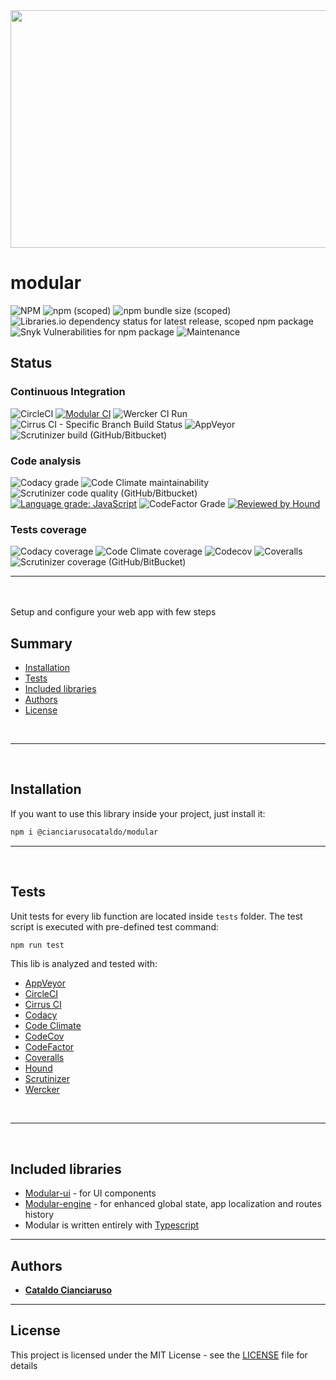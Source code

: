 <div align="center">
<img width="640px" height="380px" alt="" src="https://user-images.githubusercontent.com/47371276/152907365-aa0d89f0-9998-423d-9cf3-72043ebd7dff.png" />
</div>

# modular

![NPM](https://img.shields.io/npm/l/@cianciarusocataldo/modular?label=License&style=for-the-badge) 
![npm (scoped)](https://img.shields.io/npm/v/@cianciarusocataldo/modular?color=orange%20&label=Latest%20version&style=for-the-badge) 
![npm bundle size (scoped)](https://img.shields.io/bundlephobia/min/@cianciarusocataldo/modular?label=Package%20size&style=for-the-badge&logo=npm)
![Libraries.io dependency status for latest release, scoped npm package](https://img.shields.io/librariesio/release/npm/@cianciarusocataldo/modular?label=Libraries.io%20dependency%20status&logo=librariesdotio&style=for-the-badge)
![Snyk Vulnerabilities for npm package](https://img.shields.io/snyk/vulnerabilities/npm/@cianciarusocataldo/modular?label=Snyk%20Vulnerabilities&style=for-the-badge&logo=snyk)
![Maintenance](https://img.shields.io/maintenance/yes/2025?label=Maintained&style=for-the-badge)

## Status

### Continuous Integration

![CircleCI](https://img.shields.io/circleci/build/github/CianciarusoCataldo/modular?label=CircleCI&logo=circleci) 
[![Modular CI](https://github.com/CianciarusoCataldo/modular/actions/workflows/modular.yml/badge.svg)](https://github.com/CianciarusoCataldo/modular/actions/workflows/modular.yml) 
![Wercker CI Run](https://img.shields.io/wercker/ci/6201e5a4fd7149080044d196?label=Wercker%20CI&logo=oracle) 
![Cirrus CI - Specific Branch Build Status](https://img.shields.io/cirrus/github/CianciarusoCataldo/modular/main?label=Cirrus%20CI&logo=cirrusci) 
![AppVeyor](https://img.shields.io/appveyor/build/CianciarusoCataldo/modular?label=AppVeyor%20build&logo=appveyor)
![Scrutinizer build (GitHub/Bitbucket)](https://img.shields.io/scrutinizer/build/g/CianciarusoCataldo/modular?label=Scrutinizer%20build&logo=scrutinizer)

### Code analysis

![Codacy grade](https://img.shields.io/codacy/grade/9c5973df144d452a8759ddb6d4f3a8c0?label=Codacy%20code%20grade&logo=codacy)
![Code Climate maintainability](https://img.shields.io/codeclimate/maintainability/CianciarusoCataldo/modular?label=Code%20Climate%20maintainability&logo=codeclimate)
![Scrutinizer code quality (GitHub/Bitbucket)](https://img.shields.io/scrutinizer/quality/g/CianciarusoCataldo/modular?label=Scrutinizer%20code%20quality&logo=scrutinizer)
[![Language grade: JavaScript](https://img.shields.io/lgtm/grade/javascript/g/CianciarusoCataldo/modular.svg?logo=lgtm&logoWidth=18&label=LGTM%20code%20quality)](https://lgtm.com/projects/g/CianciarusoCataldo/modular/context:javascript) 
![CodeFactor Grade](https://img.shields.io/codefactor/grade/github/cianciarusocataldo/modular?label=CodeFactor%20code%20quality&logo=codefactor) 
[![Reviewed by Hound](https://img.shields.io/badge/Reviewed_by-Hound-8E64B0.svg)](https://houndci.com)

### Tests coverage

![Codacy coverage](https://img.shields.io/codacy/coverage/9c5973df144d452a8759ddb6d4f3a8c0?label=Codacy%20coverage&logo=codacy)
![Code Climate coverage](https://img.shields.io/codeclimate/coverage/CianciarusoCataldo/modular?label=Code%20Climate%20coverage&logo=codeclimate)
![Codecov](https://img.shields.io/codecov/c/github/CianciarusoCataldo/modular?label=CodeCov%20coverage&logo=codecov)
![Coveralls](https://img.shields.io/coveralls/github/CianciarusoCataldo/modular?label=Coveralls%20coverage&&logo=coveralls) 
![Scrutinizer coverage (GitHub/BitBucket)](https://img.shields.io/scrutinizer/coverage/g/CianciarusoCataldo/modular/main?label=Scrutinizer%20coverage)

* * *

<br><br>
Setup and configure your web app with few steps

## Summary

-   [Installation](#installation)
-   [Tests](#tests)
-   [Included libraries](#included-libraries)
-   [Authors](#authors)
-   [License](#license)

<br>

* * *

<br>

## Installation

If you want to use this library inside your project, just install it:

```sh
npm i @cianciarusocataldo/modular
```

* * *

<br>

## Tests

Unit tests for every lib function are located inside `tests` folder. The test script is executed with pre-defined test command:

```sh
npm run test
```

This lib is analyzed and tested with:

-   [AppVeyor](https://ci.appveyor.com/project/CianciarusoCataldo/modular)
-   [CircleCI](https://app.circleci.com/pipelines/github/CianciarusoCataldo/modular)
-   [Cirrus CI](https://cirrus-ci.com/github/CianciarusoCataldo/modular)
-   [Codacy](https://app.codacy.com/gh/CianciarusoCataldo/modular)
-   [Code Climate](https://codeclimate.com/github/CianciarusoCataldo/modular)
-   [CodeCov](https://app.codecov.io/gh/CianciarusoCataldo/modular)
-   [CodeFactor](https://www.codefactor.io/repository/github/cianciarusocataldo/modular)
-   [Coveralls](https://coveralls.io/github/CianciarusoCataldo/modular)
-   [Hound](https://houndci.com/)
-   [Scrutinizer](https://scrutinizer-ci.com/g/CianciarusoCataldo/modular/)
-   [Wercker](https://app.wercker.com/CianciarusoCataldo/modular/runs)

<br>

* * *

<br>

## Included libraries

-   [Modular-ui](https://github.com/CianciarusoCataldo/modular-ui) - for UI components
-   [Modular-engine](https://github.com/CianciarusoCataldo/modular-engine) - for enhanced global state, app localization and routes history
-   Modular is written entirely with [Typescript](https://www.typescriptlang.org/)

* * *

## Authors

-   [**Cataldo Cianciaruso**](https://github.com/CianciarusoCataldo)

* * *

## License

This project is licensed under the MIT License - see the [LICENSE](LICENSE) file for details
